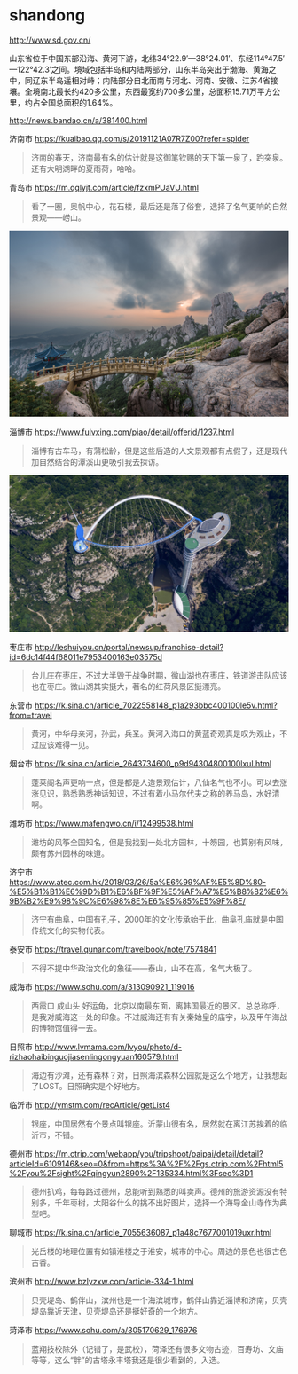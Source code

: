 # shandong

http://www.sd.gov.cn/

山东省位于中国东部沿海、黄河下游，北纬34°22.9′—38°24.01′、东经114°47.5′—122°42.3′之间。境域包括半岛和内陆两部分，山东半岛突出于渤海、黄海之中，同辽东半岛遥相对峙；内陆部分自北而南与河北、河南、安徽、江苏4省接壤。全境南北最长约420多公里，东西最宽约700多公里，总面积15.71万平方公里，约占全国总面积的1.64%。

http://news.bandao.cn/a/381400.html

济南市 https://kuaibao.qq.com/s/20191121A07R7Z00?refer=spider

> 济南的春天，济南最有名的估计就是这御笔钦赐的天下第一泉了，趵突泉。还有大明湖畔的夏雨荷，哈哈。

青岛市 https://m.qqlyjt.com/article/fzxmPUaVU.html

> 看了一圈，奥帆中心，花石楼，最后还是落了俗套，选择了名气更响的自然景观——崂山。

![崂山](qingdao.jpg)

淄博市 https://www.fulvxing.com/piao/detail/offerid/1237.html

> 淄博有古车马，有蒲松龄，但是这些后造的人文景观都有点假了，还是现代加自然结合的潭溪山更吸引我去探访。

![潭溪山](zibo.jpg)

枣庄市 http://leshuiyou.cn/portal/newsup/franchise-detail?id=6dc14f44f68011e7953400163e03575d

> 台儿庄在枣庄，不过大半毁于战争时期，微山湖也在枣庄，铁道游击队应该也在枣庄。微山湖其实挺大，著名的红荷风景区挺漂亮。

东营市 https://k.sina.cn/article_7022558148_p1a293bbc400100le5v.html?from=travel

> 黄河，中华母亲河，孙武，兵圣。黄河入海口的黄蓝奇观真是叹为观止，不过应该难得一见。

烟台市 https://k.sina.cn/article_2643734600_p9d94304800100lxul.html

> 蓬莱阁名声更响一点，但是都是人造景观估计，八仙名气也不小。可以去涨涨见识，熟悉熟悉神话知识，不过有着小马尔代夫之称的养马岛，水好清啊。

潍坊市 https://www.mafengwo.cn/i/12499538.html

> 潍坊的风筝全国知名，但是我找到一处北方园林，十笏园，也算别有风味，颇有苏州园林的味道。

济宁市 https://www.atec.com.hk/2018/03/26/5a%E6%99%AF%E5%8D%80-%E5%B1%B1%E6%9D%B1%E6%BF%9F%E5%AF%A7%E5%B8%82%E6%9B%B2%E9%98%9C%E6%98%8E%E6%95%85%E5%9F%8E/

> 济宁有曲阜，中国有孔子，2000年的文化传承始于此，曲阜孔庙就是中国传统文化的实物代表。

泰安市 https://travel.qunar.com/travelbook/note/7574841

> 不得不提中华政治文化的象征——泰山，山不在高，名气大极了。

威海市 https://www.sohu.com/a/313090921_119016

> 西霞口 成山头 好运角，北京以南最东面，离韩国最近的景区。总总称呼，是我对威海这一处的印象。不过威海还有有关秦始皇的庙宇，以及甲午海战的博物馆值得一去。

日照市 http://www.lvmama.com/lvyou/photo/d-rizhaohaibinguojiasenlingongyuan160579.html

> 海边有沙滩，还有森林？对，日照海滨森林公园就是这么个地方，让我想起了LOST。日照确实是个好地方。

临沂市 http://ymstm.com/recArticle/getList4

> 银座，中国居然有个景点叫银座。沂蒙山很有名，居然就在离江苏挨着的临沂市，不错。

德州市 https://m.ctrip.com/webapp/you/tripshoot/paipai/detail/detail?articleId=6109146&seo=0&from=https%3A%2F%2Fgs.ctrip.com%2Fhtml5%2Fyou%2Fsight%2Fqingyun2890%2F135334.html%3Fseo%3D1

> 德州扒鸡，每每路过德州，总能听到熟悉的叫卖声。德州的旅游资源没有特别多，千年枣树，太阳谷什么的挑不出好图片，选择一个海导金山寺作为典型吧。

聊城市 https://k.sina.cn/article_7055636087_p1a48c7677001019uxr.html

> 光岳楼的地理位置有如镇淮楼之于淮安，城市的中心。周边的景色也很古色古香。

滨州市 http://www.bzlyzxw.com/article-334-1.html

> 贝壳堤岛、鹤伴山，滨州也是一个海滨城市，鹤伴山靠近淄博和济南，贝壳堤岛靠近天津，贝壳堤岛还是挺好奇的一个地方。

菏泽市 https://www.sohu.com/a/305170629_176976

> 蓝翔技校除外（记错了，是武校），菏泽还有很多文物古迹，百寿坊、文庙等等，这么“胖”的古塔永丰塔我还是很少看到的，入选。